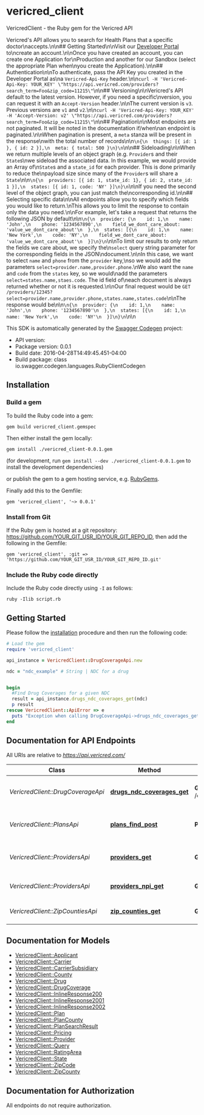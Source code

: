 # vericred_client

VericredClient - the Ruby gem for the Vericred API

Vericred's API allows you to search for Health Plans that a specific doctor\naccepts.\n\n## Getting Started\n\nVisit our [Developer Portal](https://vericred.3scale.net/access_code?access_code=vericred&cms_token=3545ca52af07bde85b7c0c3aa9d1985e) to\ncreate an account.\n\nOnce you have created an account, you can create one Application for\nProduction and another for our Sandbox (select the appropriate Plan when\nyou create the Application).\n\n## Authentication\n\nTo authenticate, pass the API Key you created in the Developer Portal as\na `Vericred-Api-Key` header.\n\n`curl -H 'Vericred-Api-Key: YOUR_KEY' \"https://api.vericred.com/providers?search_term=Foo&zip_code=11215\"`\n\n## Versioning\n\nVericred's API default to the latest version.  However, if you need a specific\nversion, you can request it with an `Accept-Version` header.\n\nThe current version is `v3`.  Previous versions are `v1` and `v2`.\n\n`curl -H 'Vericred-Api-Key: YOUR_KEY' -H 'Accept-Version: v2' \"https://api.vericred.com/providers?search_term=Foo&zip_code=11215\"`\n\n## Pagination\n\nMost endpoints are not paginated.  It will be noted in the documentation if/when\nan endpoint is paginated.\n\nWhen pagination is present, a `meta` stanza will be present in the response\nwith the total number of records\n\n```\n{\n  things: [{ id: 1 }, { id: 2 }],\n  meta: { total: 500 }\n}\n```\n\n## Sideloading\n\nWhen we return multiple levels of an object graph (e.g. `Provider`s and their `State`s\nwe sideload the associated data.  In this example, we would provide an Array of\n`State`s and a `state_id` for each provider.  This is done primarily to reduce the\npayload size since many of the `Provider`s will share a `State`\n\n```\n{\n  providers: [{ id: 1, state_id: 1}, { id: 2, state_id: 1 }],\n  states: [{ id: 1, code: 'NY' }]\n}\n```\n\nIf you need the second level of the object graph, you can just match the\ncorresponding id.\n\n## Selecting specific data\n\nAll endpoints allow you to specify which fields you would like to return.\nThis allows you to limit the response to contain only the data you need.\n\nFor example, let's take a request that returns the following JSON by default\n\n```\n{\n  provider: {\n    id: 1,\n    name: 'John',\n    phone: '1234567890',\n    field_we_dont_care_about: 'value_we_dont_care_about'\n  },\n  states: [{\n    id: 1,\n    name: 'New York',\n    code: 'NY',\n    field_we_dont_care_about: 'value_we_dont_care_about'\n  }]\n}\n```\n\nTo limit our results to only return the fields we care about, we specify the\n`select` query string parameter for the corresponding fields in the JSON\ndocument.\n\nIn this case, we want to select `name` and `phone` from the `provider` key,\nso we would add the parameters `select=provider.name,provider.phone`.\nWe also want the `name` and `code` from the `states` key, so we would\nadd the parameters `select=states.name,staes.code`.  The id field of\neach document is always returned whether or not it is requested.\n\nOur final request would be `GET /providers/12345?select=provider.name,provider.phone,states.name,states.code`\n\nThe response would be\n\n```\n{\n  provider: {\n    id: 1,\n    name: 'John',\n    phone: '1234567890'\n  },\n  states: [{\n    id: 1,\n    name: 'New York',\n    code: 'NY'\n  }]\n}\n```\n\n

This SDK is automatically generated by the [Swagger Codegen](https://github.com/swagger-api/swagger-codegen) project:

- API version: 
- Package version: 0.0.1
- Build date: 2016-04-28T14:49:45.451-04:00
- Build package: class io.swagger.codegen.languages.RubyClientCodegen

## Installation

### Build a gem

To build the Ruby code into a gem:

```shell
gem build vericred_client.gemspec
```

Then either install the gem locally:

```shell
gem install ./vericred_client-0.0.1.gem
```
(for development, run `gem install --dev ./vericred_client-0.0.1.gem` to install the development dependencies)

or publish the gem to a gem hosting service, e.g. [RubyGems](https://rubygems.org/).

Finally add this to the Gemfile:

    gem 'vericred_client', '~> 0.0.1'

### Install from Git

If the Ruby gem is hosted at a git repository: https://github.com/YOUR_GIT_USR_ID/YOUR_GIT_REPO_ID, then add the following in the Gemfile:

    gem 'vericred_client', :git => 'https://github.com/YOUR_GIT_USR_ID/YOUR_GIT_REPO_ID.git'

### Include the Ruby code directly

Include the Ruby code directly using `-I` as follows:

```shell
ruby -Ilib script.rb
```

## Getting Started

Please follow the [installation](#installation) procedure and then run the following code:
```ruby
# Load the gem
require 'vericred_client'

api_instance = VericredClient::DrugCoverageApi.new

ndc = "ndc_example" # String | NDC for a drug


begin
  #Find Drug Coverages for a given NDC
  result = api_instance.drugs_ndc_coverages_get(ndc)
  p result
rescue VericredClient::ApiError => e
  puts "Exception when calling DrugCoverageApi->drugs_ndc_coverages_get: #{e}"
end

```

## Documentation for API Endpoints

All URIs are relative to *https://api.vericred.com/*

Class | Method | HTTP request | Description
------------ | ------------- | ------------- | -------------
*VericredClient::DrugCoverageApi* | [**drugs_ndc_coverages_get**](docs/DrugCoverageApi.md#drugs_ndc_coverages_get) | **GET** /drugs/{ndc}/coverages | Find Drug Coverages for a given NDC
*VericredClient::PlansApi* | [**plans_find_post**](docs/PlansApi.md#plans_find_post) | **POST** /plans/find | Find a set of plans for a Zip Code and County
*VericredClient::ProvidersApi* | [**providers_get**](docs/ProvidersApi.md#providers_get) | **GET** /providers | Find providers by term and zip code
*VericredClient::ProvidersApi* | [**providers_npi_get**](docs/ProvidersApi.md#providers_npi_get) | **GET** /providers/{npi} | Find a specific Provider
*VericredClient::ZipCountiesApi* | [**zip_counties_get**](docs/ZipCountiesApi.md#zip_counties_get) | **GET** /zip_counties | Find Zip Counties by Zip Code


## Documentation for Models

 - [VericredClient::Applicant](docs/Applicant.md)
 - [VericredClient::Carrier](docs/Carrier.md)
 - [VericredClient::CarrierSubsidiary](docs/CarrierSubsidiary.md)
 - [VericredClient::County](docs/County.md)
 - [VericredClient::Drug](docs/Drug.md)
 - [VericredClient::DrugCoverage](docs/DrugCoverage.md)
 - [VericredClient::InlineResponse200](docs/InlineResponse200.md)
 - [VericredClient::InlineResponse2001](docs/InlineResponse2001.md)
 - [VericredClient::InlineResponse2002](docs/InlineResponse2002.md)
 - [VericredClient::Plan](docs/Plan.md)
 - [VericredClient::PlanCounty](docs/PlanCounty.md)
 - [VericredClient::PlanSearchResult](docs/PlanSearchResult.md)
 - [VericredClient::Pricing](docs/Pricing.md)
 - [VericredClient::Provider](docs/Provider.md)
 - [VericredClient::Query](docs/Query.md)
 - [VericredClient::RatingArea](docs/RatingArea.md)
 - [VericredClient::State](docs/State.md)
 - [VericredClient::ZipCode](docs/ZipCode.md)
 - [VericredClient::ZipCounty](docs/ZipCounty.md)


## Documentation for Authorization

 All endpoints do not require authorization.

